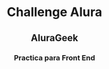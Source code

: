 <h1 align="center">Challenge Alura</h1>
<h2 align="center"> AluraGeek</h2>
<h3 align="center">Practica para Front End</h3>
